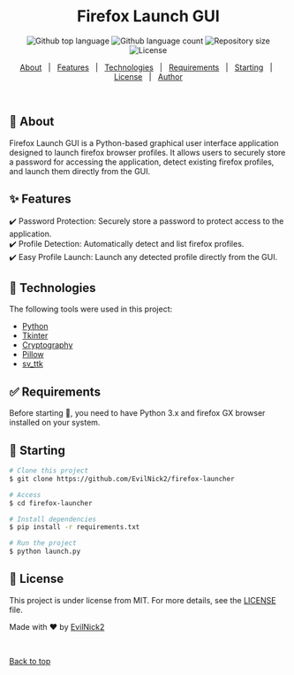 <!-- <div align="center" id="top"> 
  <img src="./.github/app.gif" alt="firefox Launch GUI" />

  &#xa0;
</div> -->

<h1 align="center">Firefox Launch GUI</h1>

<p align="center">
  <img alt="Github top language" src="https://img.shields.io/github/languages/top/EvilNick2/firefox-launcher?color=56BEB8">

  <img alt="Github language count" src="https://img.shields.io/github/languages/count/EvilNick2/firefox-launcher?color=56BEB8">

  <img alt="Repository size" src="https://img.shields.io/github/repo-size/EvilNick2/firefox-launcher?color=56BEB8">

  <img alt="License" src="https://img.shields.io/github/license/EvilNick2/firefox-launcher?color=56BEB8">
</p>

<p align="center">
  <a href="#dart-about">About</a> &#xa0; | &#xa0; 
  <a href="#sparkles-features">Features</a> &#xa0; | &#xa0;
  <a href="#rocket-technologies">Technologies</a> &#xa0; | &#xa0;
  <a href="#white_check_mark-requirements">Requirements</a> &#xa0; | &#xa0;
  <a href="#checkered_flag-starting">Starting</a> &#xa0; | &#xa0;
  <a href="#memo-license">License</a> &#xa0; | &#xa0;
  <a href="https://github.com/EvilNick2" target="_blank">Author</a>
</p>

<br>

## :dart: About ##

Firefox Launch GUI is a Python-based graphical user interface application designed to launch firefox browser profiles. It allows users to securely store a password for accessing the application, detect existing firefox profiles, and launch them directly from the GUI.

## :sparkles: Features ##

:heavy_check_mark: Password Protection: Securely store a password to protect access to the application.\
:heavy_check_mark: Profile Detection: Automatically detect and list firefox profiles.\
:heavy_check_mark: Easy Profile Launch: Launch any detected profile directly from the GUI.

## :rocket: Technologies ##

The following tools were used in this project:

- [Python](https://www.python.org/)
- [Tkinter](https://docs.python.org/3/library/tkinter.html)
- [Cryptography](https://cryptography.io/en/latest/)
- [Pillow](https://python-pillow.org/)
- [sv_ttk](https://github.com/rdbende/Sun-Valley-ttk-theme)

## :white_check_mark: Requirements ##

Before starting :checkered_flag:, you need to have Python 3.x and firefox GX browser installed on your system.

## :checkered_flag: Starting ##

```bash
# Clone this project
$ git clone https://github.com/EvilNick2/firefox-launcher

# Access
$ cd firefox-launcher

# Install dependencies
$ pip install -r requirements.txt

# Run the project
$ python launch.py
```

## :memo: License ##

This project is under license from MIT. For more details, see the [LICENSE](LICENSE.md) file.


Made with :heart: by <a href="https://github.com/EvilNick2" target="_blank">EvilNick2</a>

&#xa0;

<a href="#top">Back to top</a>
